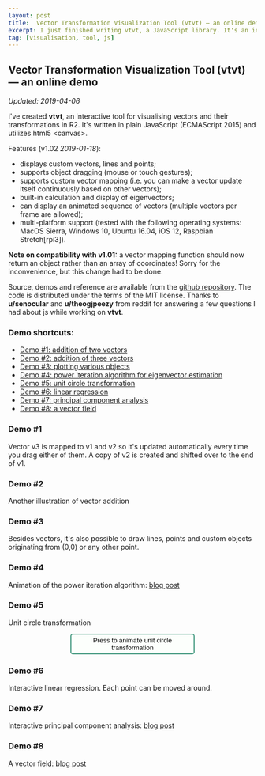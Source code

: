 ```yaml
---
layout: post
title:  Vector Transformation Visualization Tool (vtvt) — an online demo
excerpt: I just finished writing vtvt, a JavaScript library. It's an interactive tool for visualizing vectors and their transformations in R2
tag: [visualisation, tool, js]
---
```


## Vector Transformation Visualization Tool (vtvt) — an online demo

*Updated: 2019-04-06*

I've created **vtvt**, an interactive tool for visualising vectors and their transformations in R2. It's written in plain JavaScript (ECMAScript 2015) and utilizes html5 \<canvas\>. 

Features (v1.02 *2019-01-18*):
- displays custom vectors, lines and points;
- supports object dragging (mouse or touch gestures);
- supports custom vector mapping (i.e. you can make a vector update itself continuously based on other vectors);
- built-in calculation and display of eigenvectors;
- can display an animated sequence of vectors (multiple vectors per frame are allowed);
- multi-platform support (tested with the following operating systems: MacOS Sierra, Windows 10, Ubuntu 16.04, iOS 12, Raspbian Stretch[rpi3]).

**Note on compatibility with v1.01:** a vector mapping function should now return an object rather than an array of coordinates! Sorry for the inconvenience, but this change had to be done. 

Source, demos and reference are available from the [github repository](https://github.com/ex-punctis/vtvt). The code is distributed under the terms of the MIT license. Thanks to **u/senocular** and **u/theogjpeezy** from reddit for answering a few questions I had about js while working on **vtvt**.

### Demo shortcuts:

- [Demo #1: addition of two vectors](#demo-1)
- [Demo #2: addition of three vectors](#demo-2)
- [Demo #3: plotting various objects](#demo-3)
- [Demo #4: power iteration algorithm for eigenvector estimation](https://www.expunctis.com/2019/01/11/Linalg-power-iter.html#animation_trigger_4)
- [Demo #5: unit circle transformation](#demo-5)
- [Demo #6: linear regression](#demo-6)
- [Demo #7: principal component analysis](https://www.expunctis.com/2019/02/19/Covariance-linalg.html#vector_canvas_7)
- [Demo #8: a vector field](https://www.expunctis.com/2019/04/04/vtvt-another-demo.html)

### Demo #1
Vector v3 is mapped to v1 and v2 so it's updated automatically every time you drag either of them. A copy of v2 is created and shifted over to the end of v1.
<div class="canvas-wrapper">
	<canvas id='vector_canvas_1' class="canvas-wrapped"></canvas>
</div> 

### Demo #2
Another illustration of vector addition
<div class="canvas-wrapper">
	<canvas id='vector_canvas_2' class="canvas-wrapped"></canvas>
</div> 

### Demo #3
Besides vectors, it's also possible to draw lines, points and custom objects originating from (0,0) or any other point.
<div class="canvas-wrapper">
	<canvas id='vector_canvas_3' class="canvas-wrapped"></canvas>
</div> 

### Demo #4
Animation of the power iteration algorithm: [blog post](https://www.expunctis.com/2019/01/11/Linalg-power-iter.html#animation_trigger_4)

### Demo #5
Unit circle transformation

<p><button id='animation_trigger_5'>Press to animate unit circle transformation</button></p>
<div class="canvas-wrapper">
	<canvas id='vector_canvas_5' class="canvas-wrapped"></canvas>
</div> 

### Demo #6
Interactive linear regression. Each point can be moved around.

<div class="canvas-wrapper">
		<canvas id='vector_canvas_6' class="canvas-wrapped"></canvas>
</div> 

### Demo #7
Interactive principal component analysis: [blog post](https://www.expunctis.com/2019/02/19/Covariance-linalg.html#vector_canvas_7)

### Demo #8
A vector field: [blog post](https://www.expunctis.com/2019/04/04/vtvt-another-demo.html)


<script>
{% include vtvt.js %}
</script>

<style>

button {
	display: block;
	position: relative;
    margin-left:auto;
    margin-right:auto;
    width: 50%;
	background-color: #FCFFFC; 
	color: black; 
	border: 2px solid #449980; 
	border-radius: 5px; 
	padding: 4px 4px;

}
button:hover {
	background-color: #F9FFFA; 
}

button:focus {
  outline: none;
}

</style>

 <script>
	// *************************************************************************************************	 
	// Demo canvas #1

	// initialize the scene
	var scene1 = new vtvt({canvas_id: "vector_canvas_1", grid_res: 16, circle_rad: 0.5, show_matrix: false, show_eig: false});

	// add vector v1
	scene1.addVector({coords: [-2, -4], c: "190, 0, 190", draggable: true, kind: 'vector', label: "v1"});   
	
	// add vector v2 
	scene1.addVector({coords: [-1, 7], c: "0, 160, 190", draggable: true, kind: 'vector', label: "v2"});    

	// add copy of v2 with origin is mapped to v1
	scene1.addVector({coords: [-1, 7], c: "200,200,200", draggable: true, kind: 'vector', mapping: function(){ 
					return { mapX: scene1.vectors[1].coord_x,
										mapY: scene1.vectors[1].coord_y,
										mapXo: scene1.vectors[0].coord_x,
										mapYo: scene1.vectors[0].coord_y }; }  });    

	// add v3 = v1+v2
	scene1.addVector({c: "190,160,0", draggable: true, kind: 'vector', draggable: false, label: "v3=v1+v2", mapping: function(){ 
					return { mapX: scene1.vectors[0].coord_x + scene1.vectors[1].coord_x, 
										mapY: scene1.vectors[0].coord_y + scene1.vectors[1].coord_y }; }  });           

	// render
	scene1.render();

	// *************************************************************************************************	 
	// Demo canvas #2
        
	// initialize the scene
	var scene2 = new vtvt({canvas_id: "vector_canvas_2", grid_res: 16, circle_rad: 0.5, show_matrix: false, show_eig: false});

	// vector , can be dragged    
	scene2.addVector({coords: [-2, -4], c: "190, 160, 0", draggable: true, kind: 'vector', label: "v1"});   

	scene2.addVector({coords: [-1, 7], c: "0, 160, 190", draggable: true, kind: 'vector', label: "v2", mapping: function(){ 
					return {
							mapXo: scene2.vectors[0].coord_x, 
							mapYo: scene2.vectors[0].coord_y
					};
			}  });    
	
	scene2.addVector({coords: [6, 1], c: "190, 0, 190", draggable: true, kind: 'vector', label: "v3", mapping: function(){ 
					return {
							mapXo: scene2.vectors[0].coord_x + scene2.vectors[1].coord_x, 
							mapYo: scene2.vectors[0].coord_y + scene2.vectors[1].coord_y
					};
			}  });    
			
	scene2.addVector({c: "200,200,200", draggable: true, kind: 'vector', draggable: false, label: "     v1+v2+v3", mapping: function(){ 
					return {
							mapX: scene2.vectors[0].coord_x + scene2.vectors[1].coord_x + scene2.vectors[2].coord_x, 
							mapY: scene2.vectors[0].coord_y + scene2.vectors[1].coord_y + scene2.vectors[2].coord_y
					};
			}  });           
	
	// render
	scene2.render();


	// *************************************************************************************************	 
	// Demo canvas 3

	// initialize the scene
	var scene3 = new vtvt({canvas_id: "vector_canvas_3", grid_res: 16, circle_rad: 0.5, show_eig: false});

	// point only, cannot be dragged    
	scene3.addVector({coords: [-6, 1], c: "210, 20, 0", draggable: false, kind: 'point', draw_line: true, draw_arrow: false, label: "static point"});

	// line only, cannot be dragged
	scene3.addVector({coords: [-5, 2], c: "210, 100, 210", draggable: false, kind: 'line', label: "static line"});   

	// vector, cannot be dragged    
	scene3.addVector({coords: [-4, 4], c: "70, 50, 220", draggable: false, kind: 'vector', label: "static vector"}); 

	// stem + point, cannot be dragged
	scene3.addVector({coords: [-2, 5], c: "50, 220, 140", draggable: false, kind: 'custom', draw_arrow: false, draw_point: true, label: "static stem+point"}); 

	// vector + line, can be dragged    
	scene3.addVector({coords: [2, 5], c: "100, 150, 150", draggable: true, kind: 'custom', draw_line: true, label: "line+arrow"});   

	// line only, can be dragged    
	scene3.addVector({coords: [4, 4], c: "120, 200, 90", draggable: true, kind: 'line', draw_line: true, draw_arrow: false, label: "line"});

	// line and point, can be dragged    
	scene3.addVector({coords: [5, 3], c: "200, 100, 50", draggable: true, kind: 'custom', draw_line: true, draw_arrow: false, draw_point: true, label: "line+point"}); 

	// point only, can  be dragged    
	scene3.addVector({coords: [6, 1], c: "0, 100, 200", draggable: true, kind: 'point', label: "point"});

	//arrow, draggable
	scene3.addVector({coords: [5, -1], c: "255, 87, 51", draggable: true, kind: 'custom', draw_stem: false, label: "arrow"});    

	// a displaced vector, can be dragged    
	scene3.addVector({coords: [1, 4], origin: [-5,-5], c: "190, 160, 0", draggable: true, kind: 'vector', label: "displaced"});   

	// a displaced vector + line, can be dragged    
	scene3.addVector({coords: [5, -4], origin: [5, -4], c: "255, 10, 10", draggable: true, kind: 'custom', draw_line: true, label: "displaced line+arrow", mapping: function(){
			return {mapXo: scene3.vectors[9].coord_x + scene3.vectors[9].orig_x, mapYo: scene3.vectors[9].coord_y + scene3.vectors[9].orig_y}
	}});   

	// render
	scene3.render();	


	// *************************************************************************************************	 
	// Demo canvas #5
	// initialize the scene
	var scene5 = new vtvt({canvas_id: "vector_canvas_5", grid_res: 16, circle_rad: 0.5, show_eig: false, frame_duration: 50, anim_trigger_id: "animation_trigger_5"});

	// add columns of matrix T
	scene5.addVector({coords: [4, -1], c: "70, 70, 120", draggable: true,label: "t1"});
	scene5.addVector({coords: [-3, 5], c: "70, 120, 70", draggable: true, label: "t2"});
	
	// add transformed and original unit circle vectors
	for (var k = 0; k < 360; k=k+2) {            
			let cos = Math.cos(k * Math.PI / 180);
			let sin = Math.sin(k * Math.PI / 180);
			let vec_map = function() {
					let x = scene5.vectors[0].coord_x * cos + 
									scene5.vectors[1].coord_x * sin;
					let y = scene5.vectors[0].coord_y * cos + 
									scene5.vectors[1].coord_y * sin;
					return {mapX: x, mapY: y};
			}

			let colour = function() {
					let r = 150 + 100*cos; //(phase shift 0º)
					let g = 150 + 100*(-0.5*cos - 0.866*sin); //(phase shift 120º)
					let b = 150 + 100*(-0.5*cos + 0.866*sin); //(phase shift 240º)
			return `${Math.round(r)}, ${Math.round(g)}, ${Math.round(b)}`;
			}

			scene5.addVector({coords: [1, 1], c: colour(), kind: 'point', mapping: vec_map });
			scene5.addVector({coords: [Math.cos(k * Math.PI / 180), Math.sin(k * Math.PI / 180)], c: colour, selectable: false, kind: 'point' });

			scene5.addAnimationFrame([ 
					{coords: [1, 1], c: colour(), mapping: vec_map }, 
					{coords: [Math.cos(k * Math.PI / 180), Math.sin(k * Math.PI / 180)], c: colour, selectable: false}  ]);
	}

	// render
	scene5.render();
	

	// *************************************************************************************************	 
	// Demo canvas 6
	// Linear regression (OLS)
	
	// initialize the scene
	var scene_6 = new vtvt({canvas_id: "vector_canvas_6", grid_res: 16, circle_rad: 0.5, show_matrix: false, show_eig: false});

	// add points, can be dragged    
	scene_6.addVector({coords: [-7.1, -3],     c: "244, 95, 66", draggable: true, kind: 'point'});   
	scene_6.addVector({coords: [-5.3, -3.5],   c: "244, 185, 66", draggable: true, kind: 'point'});   
	scene_6.addVector({coords: [-3.2, -2.3],     c: "180, 200, 50", draggable: true, kind: 'point'});   
	scene_6.addVector({coords: [-1.8, -1.5],   c: "55, 215, 45", draggable: true, kind: 'point'});   
	scene_6.addVector({coords: [1.1, 0.4],     c: "66, 244, 206", draggable: true, kind: 'point'});   
	scene_6.addVector({coords: [3.6, 1.6],     c: "66, 161, 244", draggable: true, kind: 'point'});   
	scene_6.addVector({coords: [5.2, 2],       c: "134, 66, 244", draggable: true, kind: 'point'});   
	scene_6.addVector({coords: [7.7, 2.7],     c: "240, 66, 188", draggable: true, kind: 'point'});   

	// OLS parameter estimation
	let mapFunc = function() { 
			let sumX = 0, sumX2 = 0, sumY = 0, sumXY = 0;
			for (let i = 0; i<8; i++) {
					sumX    += scene_6.vectors[i].coord_x;
					sumX2   += scene_6.vectors[i].coord_x * scene_6.vectors[i].coord_x;
					sumY    += scene_6.vectors[i].coord_y;
					sumXY   += scene_6.vectors[i].coord_x * scene_6.vectors[i].coord_y;
			}
		
			return {
					mapXo: 0,
					mapYo: (sumY*sumX2 - sumX*sumXY)/(8*sumX2 - sumX*sumX),
					mapX: 1, 
					mapY: (8*sumXY - sumX*sumY)/(8*sumX2 - sumX*sumX)
			};
	} 

	// add regression line    
	scene_6.addVector({c: "70,70,70", kind: 'line', draggable: false, label: "", mapping: mapFunc });           
	
	// add projections onto regression line
	for (let k=0;k<8;k++) {
			let mapFunc = function() {
					return {mapX: 0,
									mapY: scene_6.vectors[8].orig_y + scene_6.vectors[k].coord_x*scene_6.vectors[8].coord_y/scene_6.vectors[8].coord_x - scene_6.vectors[k].coord_y,
									mapXo: scene_6.vectors[k].coord_x,
									mapYo: scene_6.vectors[k].coord_y }; }

			scene_6.addVector({kind: 'custom', draw_stem: true, draw_arrow: false, draggable: false, mapping: mapFunc });    
			// map line colour
			scene_6.vectors[9+k].line_col = scene_6.vectors[k].line_col;
	}

	// render
	scene_6.render();
	


</script>
